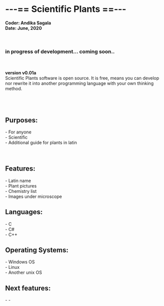 <h1>---== Scientific Plants ==---</h1>
<b>Coder: Andika Sagala</b><br>
<b>Date: June, 2020</b><br>
<br><br>

<h3>in progress of development... coming soon..</h3>

<br><br>
<b>version v0.01a </b><br>
Scientific Plants software is open source. It is free, means you can develop nor rewrite it into another programming language with your own thinking method. <br>
<br><br><br>

<h2>Purposes:</h3>
- For anyone <br>
- Scientific <br>
- Additional guide for plants in latin <br>
<br><br>
<h2>Features:</h2>
- Latin name <br>
- Plant pictures <br>
- Chemistry list <br>
- Images under microscope <br>

<h2>Languages:</h2>
- C <br>
- C# <br>
- C++ <br>

<h2>Operating Systems:</h2>
- Windows OS<br>
- Linux<br>
- Another unix OS<br>

<h2>Next features:</h2>
-
-
